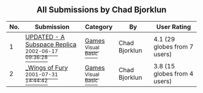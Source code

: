 ﻿<div align="center">

## All Submissions by Chad Bjorklun

</div>

No.  | Submission | Category | By   | User Rating
---- | ---------- | -------- | ---- | -----------
1 | [UPDATED \- A Subspace Replica<br /><sup>2002-06-17 09:36:28</sup>](https://github.com/Planet-Source-Code/chad-bjorklun-updated-a-subspace-replica__1-35467) | [Games<br /><sup>Visual Basic</sup>](../ByCategory/games__1-38.md) | Chad Bjorklun | 4.1 (29 globes from 7 users)
2 | [\_Wings of Fury<br /><sup>2001-07-31 14:44:42</sup>](https://github.com/Planet-Source-Code/chad-bjorklun-wings-of-fury__1-25664) | [Games<br /><sup>Visual Basic</sup>](../ByCategory/games__1-38.md) | Chad Bjorklun | 3.8 (15 globes from 4 users)
